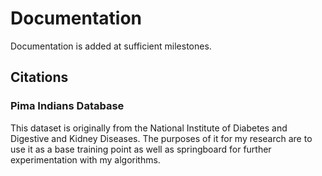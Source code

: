 # Documentation
Documentation is added at sufficient milestones.

## Citations
### Pima Indians Database
This dataset is originally from the National Institute of Diabetes and Digestive and Kidney Diseases.
The purposes of it for my research are to use it as a base training point as well as springboard for further
experimentation with my algorithms.
